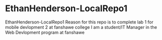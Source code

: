 # EthanHenderson-LocalRepo1
EthanHenderson-LocalRepo1
Reason for this repo is to complete lab 1 for mobile devlopment 2 at fanshawe college
I am a student/IT Manager in the Web Devlopment program at fanshawe
